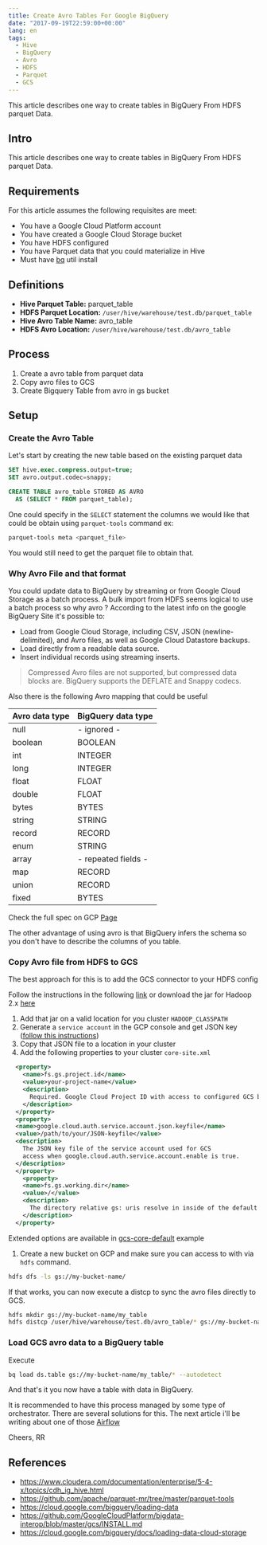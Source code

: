 ```yaml
---
title: Create Avro Tables For Google BigQuery
date: "2017-09-19T22:59:00+00:00"
lang: en
tags:
  - Hive
  - BigQuery
  - Avro
  - HDFS
  - Parquet
  - GCS
---
```


This article describes one way to create tables in BigQuery From HDFS parquet Data.

## Intro ##

This article describes one way to create tables in BigQuery From HDFS parquet Data.

## Requirements ##

For this article assumes the following requisites are meet:

* You have a Google Cloud Platform account
* You have created a Google Cloud Storage bucket
* You have HDFS configured
* You have Parquet data that you could materialize in Hive
* Must have [bq](https://cloud.google.com/sdk/docs/) util install

## Definitions ##

* **Hive Parquet Table:** parquet_table
* **HDFS Parquet Location:** `/user/hive/warehouse/test.db/parquet_table`
* **Hive Avro Table Name:** avro_table
* **HDFS Avro Location:** `/user/hive/warehouse/test.db/avro_table`

## Process ##

1. Create a avro table from parquet data
1. Copy avro files to GCS
1. Create Bigquery Table from avro in gs bucket

## Setup ##

### Create the Avro Table ###

Let's start by creating the new table based on the existing parquet data

```sql
SET hive.exec.compress.output=true;
SET avro.output.codec=snappy;

CREATE TABLE avro_table STORED AS AVRO
  AS (SELECT * FROM parquet_table);
```

One could specify in the `SELECT` statement the columns we would like that could be obtain using `parquet-tools` command  ex:

```bash
parquet-tools meta <parquet_file>
```

You would still need to get the parquet file to obtain that.

### Why Avro File and that format ###

You could update data to BigQuery by streaming or from Google Cloud Storage as a batch process. A bulk import from HDFS seems logical to use a batch process so why avro ?
According to the latest info on the google BigQuery Site it's possible to:

* Load from Google Cloud Storage, including CSV, JSON (newline-delimited), and Avro files, as well as Google Cloud Datastore backups.
* Load directly from a readable data source.
* Insert individual records using streaming inserts.

> Compressed Avro files are not supported, but compressed data blocks are. BigQuery supports the DEFLATE and Snappy codecs.

Also there is the following Avro mapping that could be useful

|Avro data type|  BigQuery data type |
|--------------|---------------------|
|null          | - ignored -         |
|boolean       |BOOLEAN              |
|int           |INTEGER              |
|long          |INTEGER              |
|float         |FLOAT                |
|double        |FLOAT                |
|bytes         |BYTES                |
|string        |STRING               |
|record        |RECORD               |
|enum          |STRING               |
|array         | - repeated fields - |
|map           |RECORD               |
|union         |RECORD               |
|fixed         |BYTES                |

Check the full spec on GCP [Page](https://cloud.google.com/bigquery/data-formats#avro_format)

The other advantage of using avro is that BigQuery infers the schema so you don't have to describe the columns of you table.

### Copy Avro file from HDFS to GCS ###

The best approach for this is to add the GCS connector to your HDFS config

Follow the instructions in the following [link](https://github.com/GoogleCloudPlatform/bigdata-interop/tree/master/gcs) or download the jar for Hadoop 2.x [here](https://storage.googleapis.com/hadoop-lib/gcs/gcs-connector-latest-hadoop2.jar)

1. Add that jar on a valid location for you cluster `HADOOP_CLASSPATH`
1. Generate a `service account` in the GCP console and get JSON key ([follow this instructions](https://cloud.google.com/storage/docs/authentication#service_accounts))
1. Copy that JSON file to a location in your cluster
1. Add the following properties to your cluster `core-site.xml`

```xml
  <property>
    <name>fs.gs.project.id</name>
    <value>your-project-name</value>
    <description>
      Required. Google Cloud Project ID with access to configured GCS buckets.
    </description>
  </property>
  <property>
  <name>google.cloud.auth.service.account.json.keyfile</name>
  <value>/path/to/your/JSON-keyfile</value>
  <description>
    The JSON key file of the service account used for GCS
    access when google.cloud.auth.service.account.enable is true.
  </description>
  </property>
    <property>
    <name>fs.gs.working.dir</name>
    <value>/</value>
    <description>
      The directory relative gs: uris resolve in inside of the default bucket.
    </description>
  </property>
```

Extended options are available in [gcs-core-default](https://github.com/GoogleCloudPlatform/bigdata-interop/blob/master/gcs/conf/gcs-core-default.xml) example

1. Create a new bucket on GCP and make sure you can access to with via `hdfs` command.

```bash
hdfs dfs -ls gs://my-bucket-name/
```

If that works, you can now execute a distcp to sync the avro files directly to GCS.

```bash
hdfs mkdir gs://my-bucket-name/my_table
hdfs distcp /user/hive/warehouse/test.db/avro_table/* gs://my-bucket-name/my_table/
```

### Load GCS avro data to a BigQuery table ###

Execute

```bash
bq load ds.table gs://my-bucket-name/my_table/* --autodetect
```

And that's it you now have a table with data in BigQuery.

It is recommended to have this process managed by some type of orchestrator. There are several solutions for this. The next article i'll be writing about one of those [Airflow](https://airflow.incubator.apache.org/)

Cheers,
RR

## References ##

* <https://www.cloudera.com/documentation/enterprise/5-4-x/topics/cdh_ig_hive.html>
* <https://github.com/apache/parquet-mr/tree/master/parquet-tools>
* <https://cloud.google.com/bigquery/loading-data>
* <https://github.com/GoogleCloudPlatform/bigdata-interop/blob/master/gcs/INSTALL.md>
* <https://cloud.google.com/bigquery/docs/loading-data-cloud-storage>
